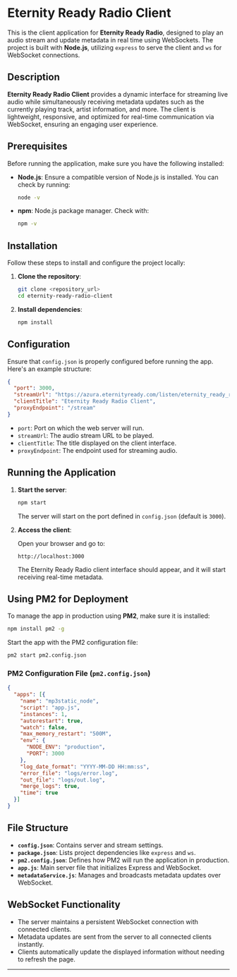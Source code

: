 # Eternity Ready Radio Client

This is the client application for **Eternity Ready Radio**, designed to play an audio stream and update metadata in real time using WebSockets. The project is built with **Node.js**, utilizing `express` to serve the client and `ws` for WebSocket connections.

## Description

**Eternity Ready Radio Client** provides a dynamic interface for streaming live audio while simultaneously receiving metadata updates such as the currently playing track, artist information, and more. The client is lightweight, responsive, and optimized for real-time communication via WebSocket, ensuring an engaging user experience.

## Prerequisites

Before running the application, make sure you have the following installed:

- **Node.js**: Ensure a compatible version of Node.js is installed. You can check by running:
  ```bash
  node -v
  ```

- **npm**: Node.js package manager. Check with:
  ```bash
  npm -v
  ```

## Installation

Follow these steps to install and configure the project locally:

1. **Clone the repository**:

   ```bash
   git clone <repository_url>
   cd eternity-ready-radio-client
   ```

2. **Install dependencies**:

   ```bash
   npm install
   ```

## Configuration

Ensure that `config.json` is properly configured before running the app. Here's an example structure:

```json
{
  "port": 3000,
  "streamUrl": "https://azura.eternityready.com/listen/eternity_ready_radio/radio.mp3",
  "clientTitle": "Eternity Ready Radio Client",
  "proxyEndpoint": "/stream"
}
```

- `port`: Port on which the web server will run.
- `streamUrl`: The audio stream URL to be played.
- `clientTitle`: The title displayed on the client interface.
- `proxyEndpoint`: The endpoint used for streaming audio.

## Running the Application

1. **Start the server**:

   ```bash
   npm start
   ```

   The server will start on the port defined in `config.json` (default is `3000`).

2. **Access the client**:

   Open your browser and go to:

   ```
   http://localhost:3000
   ```

   The Eternity Ready Radio client interface should appear, and it will start receiving real-time metadata.

## Using PM2 for Deployment

To manage the app in production using **PM2**, make sure it is installed:

```bash
npm install pm2 -g
```

Start the app with the PM2 configuration file:

```bash
pm2 start pm2.config.json
```

### PM2 Configuration File (`pm2.config.json`)

```json
{
  "apps": [{
    "name": "mp3static_node",
    "script": "app.js",
    "instances": 1,
    "autorestart": true,
    "watch": false,
    "max_memory_restart": "500M",
    "env": {
      "NODE_ENV": "production",
      "PORT": 3000
    },
    "log_date_format": "YYYY-MM-DD HH:mm:ss",
    "error_file": "logs/error.log",
    "out_file": "logs/out.log",
    "merge_logs": true,
    "time": true
  }]
}
```

## File Structure

- **`config.json`**: Contains server and stream settings.
- **`package.json`**: Lists project dependencies like `express` and `ws`.
- **`pm2.config.json`**: Defines how PM2 will run the application in production.
- **`app.js`**: Main server file that initializes Express and WebSocket.
- **`metadataService.js`**: Manages and broadcasts metadata updates over WebSocket.

## WebSocket Functionality

- The server maintains a persistent WebSocket connection with connected clients.
- Metadata updates are sent from the server to all connected clients instantly.
- Clients automatically update the displayed information without needing to refresh the page.

---